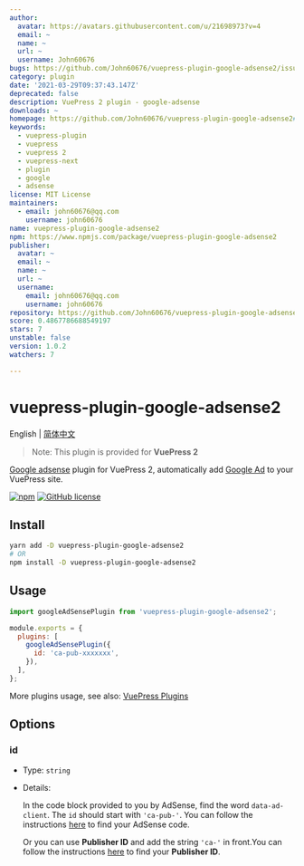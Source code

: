 ```yaml
---
author:
  avatar: https://avatars.githubusercontent.com/u/21698973?v=4
  email: ~
  name: ~
  url: ~
  username: John60676
bugs: https://github.com/John60676/vuepress-plugin-google-adsense2/issues
category: plugin
date: '2021-03-29T09:37:43.147Z'
deprecated: false
description: VuePress 2 plugin - google-adsense
downloads: ~
homepage: https://github.com/John60676/vuepress-plugin-google-adsense2#readme
keywords:
  - vuepress-plugin
  - vuepress
  - vuepress 2
  - vuepress-next
  - plugin
  - google
  - adsense
license: MIT License
maintainers:
  - email: john60676@qq.com
    username: john60676
name: vuepress-plugin-google-adsense2
npm: https://www.npmjs.com/package/vuepress-plugin-google-adsense2
publisher:
  avatar: ~
  email: ~
  name: ~
  url: ~
  username:
    email: john60676@qq.com
    username: john60676
repository: https://github.com/John60676/vuepress-plugin-google-adsense2
score: 0.4867786688549197
stars: 7
unstable: false
version: 1.0.2
watchers: 7

---
```


# vuepress-plugin-google-adsense2

English | [简体中文](README-zh_CN.md)

> Note: This plugin is provided for **VuePress 2**

[Google adsense](https://www.google.com/adsense) plugin for VuePress 2, automatically add [Google Ad](<(https://support.google.com/adsense/answer/9261306)>) to your VuePress site.

[![npm](https://img.shields.io/npm/v/vuepress-plugin-google-adsense2.svg)](https://www.npmjs.com/package/vuepress-plugin-google-adsense2) [![GitHub license](https://img.shields.io/github/license/John60676/vuepress-plugin-google-adsense2.svg)](https://github.com/John60676/vuepress-plugin-google-adsense2/blob/master/LICENSE)

## Install

```sh
yarn add -D vuepress-plugin-google-adsense2
# OR
npm install -D vuepress-plugin-google-adsense2
```

## Usage

```js
import googleAdSensePlugin from 'vuepress-plugin-google-adsense2';

module.exports = {
  plugins: [
    googleAdSensePlugin({
      id: 'ca-pub-xxxxxxx',
    }),
  ],
};
```

More plugins usage, see also: [VuePress Plugins](https://vuepress2.netlify.app/reference/plugin-api.html#plugins)

## Options

### id

- Type: `string`

- Details:

  In the code block provided to you by AdSense, find the word `data-ad-client`. The `id` should start with `'ca-pub-'`. You can follow the instructions [here](https://support.google.com/adsense/answer/7584263?hl=en) to find your AdSense code.

  Or you can use **Publisher ID** and add the string `'ca-'` in front.You can follow the instructions [here](https://support.google.com/adsense/answer/105516?hl=en) to find your **Publisher ID**.

